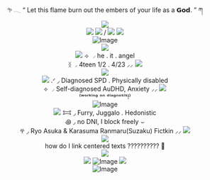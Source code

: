 <div align="center">
𖧧 𓂃 “ Let this flame burn out the embers of your life as a 𝗚𝗼𝗱. ” ཀ
</div>
 <div align="center">
  <img src="https://media.discordapp.net/attachments/1131737988410396822/1356784561719349470/Karasuma_Ranmaru__1_-removebg-preview_2.png?ex=67edd397&amp;is=67ec8217&amp;hm=ee7b31d58b2f95de32a79d9c49996b1a35f2f67d982685fb057f7f70c1146938&amp;=&amp;format=webp&amp;quality=lossless&amp;width=321&amp;height=376">
</div>
<div align="center">
  <img src="https://github.com/user-attachments/assets/fb8f235b-e0a3-442d-b1f2-e3c02ffddc7f"> <img src="https://github.com/user-attachments/assets/bd4228d6-1024-4fdd-b7db-a2987c3a52e9"> / <img src="https://github.com/user-attachments/assets/100d335a-eab6-43f5-ba12-1cc8651ff702"> <img src="https://github.com/user-attachments/assets/c542ee26-2c83-4a4d-b6d0-eeb3ec8d8883">
</div>
<div align="center">
   <img src="https://media.discordapp.net/attachments/1131737988410396822/1356787993028984992/1.jpeg?ex=67edd6c9&amp;is=67ec8549&amp;hm=d08abbceb032ef6a99c5da1b7b192b4bb87fd457732dfcf8de1d15e124b77d19&amp;=&amp;format=webp&amp;width=485&amp;height=162" alt="Image">
</div>
<div align="center">
   <img src="https://pixelsafari.neocities.org/dividers/heartbeat.gif">
</div>
<div align="center">
   <img src="https://pixelsafari.neocities.org/favicon/fashion/bow/white1.gif"> ⟢ ◞  he .  it  . angel
</div>
<div align="center">
 ᛝ ◞ 4teen 1/2 . 4/23 ⸝⸝ <img src="https://pixelsafari.neocities.org/favicon/fashion/bow/white1.gif">
</div>
<div align="center">
   <img src="https://pixelsafari.neocities.org/dividers/heartbeat.gif">
</div>
<div align="center">
   <img src="https://pixelsafari.neocities.org/favicon/fashion/bow/white2.gif"> .ᐟ ◞ Diagnosed SPD . Physically disabled
</div>
<div align="center">
⟡ ◞ Self-diagnosed AuDHD, Anxiety ⸝⸝ <img src="https://pixelsafari.neocities.org/favicon/fashion/bow/white2.gif">
</div>
<div align="center">
⁽ʷᵒʳᵏⁱⁿᵍ ᵒⁿ ᵈⁱᵃᵍⁿᵒˢⁱˢ!⁾
</div>
<div align="center">
   <img src="https://media.discordapp.net/attachments/1131737988410396822/1356836648008155237/thelazysongg_1.jpeg?ex=67ee0419&amp;is=67ecb299&amp;hm=7e817ecf8a462042d7d9ff60c49a5343557b5ae22ef7102668cb3ddb4402fee8&amp;=&amp;format=webp&amp;width=520&amp;height=173" alt="Image">
</div>
<div align="center">
  <img src="https://pixelsafari.neocities.org/favicon/fashion/bow/black2.gif"> 𐂯 ◞ Furry, Juggalo . Hedonistic
</div>
<div align="center">
  ꩜ ◞ no DNI, I block freely ⌣
</div>
<div align="center">
 𖣂 ◞ Ryo Asuka & Karasuma Ranmaru(Suzaku) Fictkin ⸝⸝ <img src="https://pixelsafari.neocities.org/favicon/fashion/bow/black2.gif">
</div>
<div align="center">
   <img src="https://pixelsafari.neocities.org/dividers/heartbeat2.gif">
</div>
<div align="center">
  how do I link centered texts ?????????? 🥀
</div>
<div align="center">
   <img src="https://pixelsafari.neocities.org/dividers/heartbeat2.gif">
</div>
<div align="center">
   <img src="https://github.com/user-attachments/assets/05bcaef3-2b62-47b5-a51b-23bbce7b6c10"> <img src="https://media.discordapp.net/attachments/1131737988410396822/1357128689997058282/favicon-32x32.png?ex=67ef1415&amp;is=67edc295&amp;hm=f42f2fa4c0ed27a2d81e86621020a145c4a1f41855b5ccfb84a0e6a819eb96c6&amp;=&amp;format=webp&amp;quality=lossless&amp;width=40&amp;height=40" alt="Image""> <img src="https://github.com/user-attachments/assets/9c552344-9ea6-4eba-8de1-7fa95eca56b2">
</div>
<div align="center">
   <img src="https://media.discordapp.net/attachments/1131737988410396822/1357134943066656889/Karasuma_Ranmaru-removebg-preview_1.png?ex=67ef19e8&amp;is=67edc868&amp;hm=8b26dcf4195deb852cff9a082d5c6428157fbe8fdaff77192260481183eafbb8&amp;=&amp;format=webp&amp;quality=lossless&amp;width=447&amp;height=252" alt="Image"">
</div>
